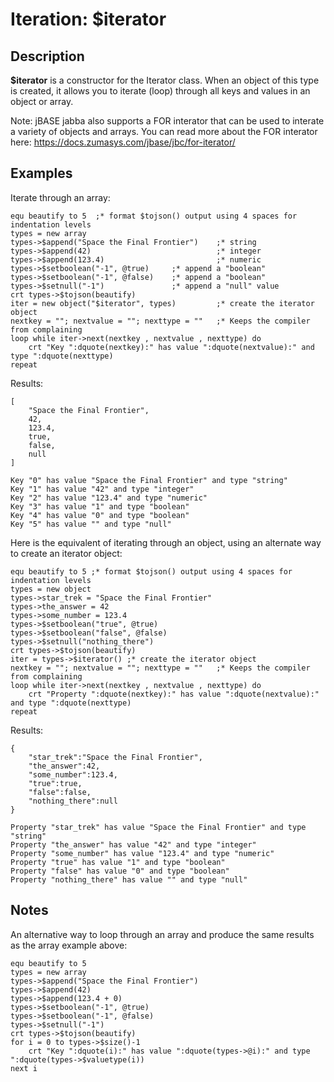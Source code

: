 # Iteration: $iterator

<PageHeader />

## Description

**$iterator** is a constructor for the Iterator class. When an object of this type is created, it allows you to iterate (loop) through all keys and values in an object or array.

Note: jBASE jabba also supports a FOR interator that can be used to interate a variety of objects and arrays.  You can read more about the FOR interator here: https://docs.zumasys.com/jbase/jbc/for-iterator/


## Examples

Iterate through an array:

```
equ beautify to 5  ;* format $tojson() output using 4 spaces for indentation levels
types = new array
types->$append("Space the Final Frontier")    ;* string
types->$append(42)                            ;* integer
types->$append(123.4)                         ;* numeric
types->$setboolean("-1", @true)     ;* append a "boolean"
types->$setboolean("-1", @false)    ;* append a "boolean"
types->$setnull("-1")               ;* append a "null" value
crt types->$tojson(beautify)
iter = new object("$iterator", types)         ;* create the iterator object
nextkey = ""; nextvalue = ""; nexttype = ""   ;* Keeps the compiler from complaining
loop while iter->next(nextkey , nextvalue , nexttype) do
    crt "Key ":dquote(nextkey):" has value ":dquote(nextvalue):" and type ":dquote(nexttype)
repeat
```

Results:

```
[
    "Space the Final Frontier",
    42,
    123.4,
    true,
    false,
    null
]

Key "0" has value "Space the Final Frontier" and type "string"
Key "1" has value "42" and type "integer"
Key "2" has value "123.4" and type "numeric"
Key "3" has value "1" and type "boolean"
Key "4" has value "0" and type "boolean"
Key "5" has value "" and type "null"
```

Here is the equivalent of iterating through an object, using an alternate way to create an iterator object:

```
equ beautify to 5 ;* format $tojson() output using 4 spaces for indentation levels
types = new object
types->star_trek = "Space the Final Frontier"
types->the_answer = 42
types->some_number = 123.4
types->$setboolean("true", @true)
types->$setboolean("false", @false)
types->$setnull("nothing_there")
crt types->$tojson(beautify)
iter = types->$iterator() ;* create the iterator object
nextkey = ""; nextvalue = ""; nexttype = ""   ;* Keeps the compiler from complaining
loop while iter->next(nextkey , nextvalue , nexttype) do
    crt "Property ":dquote(nextkey):" has value ":dquote(nextvalue):" and type ":dquote(nexttype)
repeat
```

Results:

```
{
    "star_trek":"Space the Final Frontier",
    "the_answer":42,
    "some_number":123.4,
    "true":true,
    "false":false,
    "nothing_there":null
}

Property "star_trek" has value "Space the Final Frontier" and type "string"
Property "the_answer" has value "42" and type "integer"
Property "some_number" has value "123.4" and type "numeric"
Property "true" has value "1" and type "boolean"
Property "false" has value "0" and type "boolean"
Property "nothing_there" has value "" and type "null"
```

## Notes

An alternative way to loop through an array and produce the same results as the array example above:

```
equ beautify to 5
types = new array
types->$append("Space the Final Frontier")
types->$append(42)
types->$append(123.4 + 0)
types->$setboolean("-1", @true)
types->$setboolean("-1", @false)
types->$setnull("-1")
crt types->$tojson(beautify)
for i = 0 to types->$size()-1
    crt "Key ":dquote(i):" has value ":dquote(types->@i):" and type ":dquote(types->$valuetype(i))
next i
```

  
<PageFooter />
